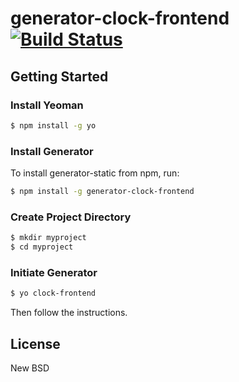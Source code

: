 # generator-clock-frontend [![Build Status](https://secure.travis-ci.org/clocklimited/generator-clock-frontend.png?branch=master)](https://travis-ci.org/clocklimited/generator-clock-frontend)

## Getting Started

### Install Yeoman

```bash
$ npm install -g yo
```
### Install Generator

To install generator-static from npm, run:

```bash
$ npm install -g generator-clock-frontend
```

### Create Project Directory

```bash
$ mkdir myproject
$ cd myproject
```

### Initiate Generator

```bash
$ yo clock-frontend
```
Then follow the instructions.

## License

New BSD